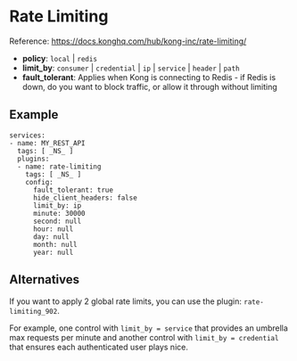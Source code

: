 # Rate Limiting

Reference: https://docs.konghq.com/hub/kong-inc/rate-limiting/

- **policy**: `local` | `redis`
- **limit_by**: `consumer` | `credential` | `ip` | `service` | `header` | `path`
- **fault_tolerant**: Applies when Kong is connecting to Redis - if Redis is down, do you want to block traffic, or allow it through without limiting

## Example

```
services:
- name: MY_REST_API
  tags: [ _NS_ ]
  plugins:
  - name: rate-limiting
    tags: [ _NS_ ]
    config:
      fault_tolerant: true
      hide_client_headers: false
      limit_by: ip
      minute: 30000
      second: null
      hour: null
      day: null
      month: null
      year: null
```

## Alternatives

If you want to apply 2 global rate limits, you can use the plugin: `rate-limiting_902`.

For example, one control with `limit_by = service` that provides an umbrella max requests per minute and another control with `limit_by = credential` that ensures each authenticated user plays nice.
